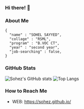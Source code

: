 ### Hi there! 👋

### About Me 
```
{
  "name" : "SOHEL SAYYED",
  "collage" : "RSML",
  "program" : "B.VOC CT",
  "year" : "second year",
  "job-searching" : false,
}
```

### GitHub Stats 
![Sohez's GitHub stats](https://github-readme-stats.vercel.app/api?username=sohez)
![Top Langs](https://github-readme-stats.vercel.app/api/top-langs/?username=sohez&layout=compact)

### How to Reach Me
- WEB: https://sohez.github.io/
